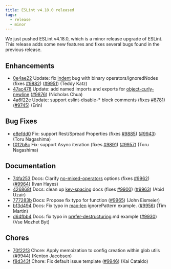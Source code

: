 ```yaml
---
title: ESLint v4.18.0 released
tags:
  - release
  - minor
---
```


We just pushed ESLint v4.18.0, which is a minor release upgrade of ESLint. This release adds some new features and fixes several bugs found in the previous release.








## Enhancements


* [0e4ae22](https://github.com/eslint/eslint/commit/0e4ae22) Update: fix [indent](/docs/rules/indent) bug with binary operators/ignoredNodes (fixes [#9882](https://github.com/eslint/eslint/issues/9882)) ([#9951](https://github.com/eslint/eslint/issues/9951)) (Teddy Katz)
* [47ac478](https://github.com/eslint/eslint/commit/47ac478) Update: add named imports and exports for [object-curly-newline](/docs/rules/object-curly-newline) ([#9876](https://github.com/eslint/eslint/issues/9876)) (Nicholas Chua)
* [4a6f22e](https://github.com/eslint/eslint/commit/4a6f22e) Update: support eslint-disable-* block comments (fixes [#8781](https://github.com/eslint/eslint/issues/8781)) ([#9745](https://github.com/eslint/eslint/issues/9745)) (Erin)




## Bug Fixes


* [e8efdd0](https://github.com/eslint/eslint/commit/e8efdd0) Fix: support Rest/Spread Properties (fixes [#9885](https://github.com/eslint/eslint/issues/9885)) ([#9943](https://github.com/eslint/eslint/issues/9943)) (Toru Nagashima)
* [f012b8c](https://github.com/eslint/eslint/commit/f012b8c) Fix: support Async iteration (fixes [#9891](https://github.com/eslint/eslint/issues/9891)) ([#9957](https://github.com/eslint/eslint/issues/9957)) (Toru Nagashima)




## Documentation


* [74fa253](https://github.com/eslint/eslint/commit/74fa253) Docs: Clarify [no-mixed-operators](/docs/rules/no-mixed-operators) options (fixes [#9962](https://github.com/eslint/eslint/issues/9962)) ([#9964](https://github.com/eslint/eslint/issues/9964)) (Ivan Hayes)
* [426868f](https://github.com/eslint/eslint/commit/426868f) Docs: clean up [key-spacing](/docs/rules/key-spacing) docs (fixes [#9900](https://github.com/eslint/eslint/issues/9900)) ([#9963](https://github.com/eslint/eslint/issues/9963)) (Abid Uzair)
* [777283b](https://github.com/eslint/eslint/commit/777283b) Docs: Propose fix typo for function ([#9965](https://github.com/eslint/eslint/issues/9965)) (John Eismeier)
* [bf3d494](https://github.com/eslint/eslint/commit/bf3d494) Docs: Fix typo in [max-len](/docs/rules/max-len) ignorePattern example. ([#9956](https://github.com/eslint/eslint/issues/9956)) (Tim Martin)
* [d64fbb4](https://github.com/eslint/eslint/commit/d64fbb4) Docs: fix typo in [prefer-destructuring](/docs/rules/prefer-destructuring).md example ([#9930](https://github.com/eslint/eslint/issues/9930)) (Vse Mozhet Byt)








## Chores


* [70f22f3](https://github.com/eslint/eslint/commit/70f22f3) Chore: Apply memoization to config creation within glob utils ([#9944](https://github.com/eslint/eslint/issues/9944)) (Kenton Jacobsen)
* [f8d343f](https://github.com/eslint/eslint/commit/f8d343f) Chore: Fix default issue template ([#9946](https://github.com/eslint/eslint/issues/9946)) (Kai Cataldo)
